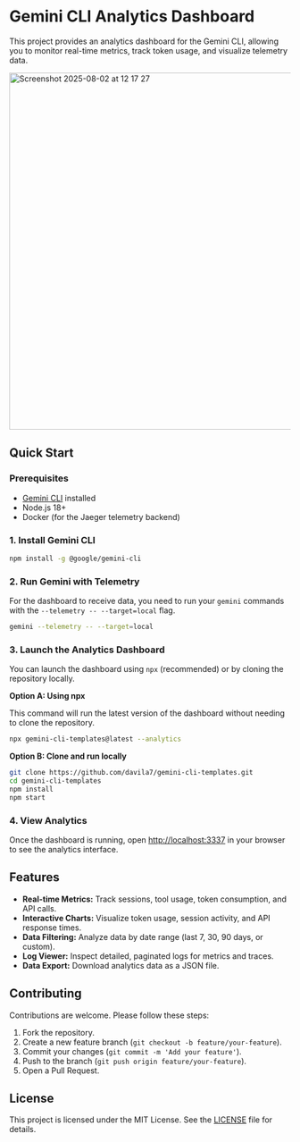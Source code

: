 # Gemini CLI Analytics Dashboard

This project provides an analytics dashboard for the Gemini CLI, allowing you to monitor real-time metrics, track token usage, and visualize telemetry data.

<img width="946" height="639" alt="Screenshot 2025-08-02 at 12 17 27" src="https://github.com/user-attachments/assets/3d62830c-8ba0-46e5-ba75-b2f3e16a1b05" />

## Quick Start

### Prerequisites

*   [Gemini CLI](https://github.com/google-gemini/gemini-cli) installed
*   Node.js 18+
*   Docker (for the Jaeger telemetry backend)

### 1. Install Gemini CLI

```bash
npm install -g @google/gemini-cli
```

### 2. Run Gemini with Telemetry

For the dashboard to receive data, you need to run your `gemini` commands with the `--telemetry -- --target=local` flag.

```bash
gemini --telemetry -- --target=local
```

### 3. Launch the Analytics Dashboard

You can launch the dashboard using `npx` (recommended) or by cloning the repository locally.

**Option A: Using npx**

This command will run the latest version of the dashboard without needing to clone the repository.

```bash
npx gemini-cli-templates@latest --analytics
```

**Option B: Clone and run locally**

```bash
git clone https://github.com/davila7/gemini-cli-templates.git
cd gemini-cli-templates
npm install
npm start
```

### 4. View Analytics

Once the dashboard is running, open [http://localhost:3337](http://localhost:3337) in your browser to see the analytics interface.

## Features

*   **Real-time Metrics:** Track sessions, tool usage, token consumption, and API calls.
*   **Interactive Charts:** Visualize token usage, session activity, and API response times.
*   **Data Filtering:** Analyze data by date range (last 7, 30, 90 days, or custom).
*   **Log Viewer:** Inspect detailed, paginated logs for metrics and traces.
*   **Data Export:** Download analytics data as a JSON file.

## Contributing

Contributions are welcome. Please follow these steps:

1.  Fork the repository.
2.  Create a new feature branch (`git checkout -b feature/your-feature`).
3.  Commit your changes (`git commit -m 'Add your feature'`).
4.  Push to the branch (`git push origin feature/your-feature`).
5.  Open a Pull Request.

## License

This project is licensed under the MIT License. See the [LICENSE](LICENSE) file for details.
